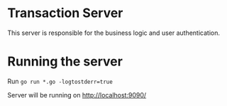 # Transaction Server

This server is responsible for the business logic and user authentication.

# Running the server

Run `go run *.go -logtostderr=true`

Server will be running on [http://localhost:9090/](http://localhost:9090/) 